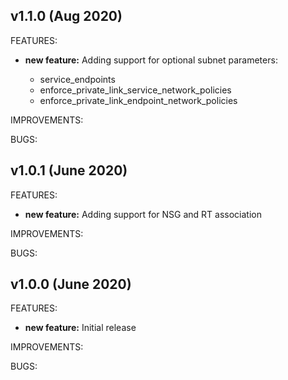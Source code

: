 ## v1.1.0 (Aug 2020)

FEATURES: 
* **new feature:**  Adding support for optional subnet parameters:

  - service_endpoints
  - enforce_private_link_service_network_policies
  - enforce_private_link_endpoint_network_policies

IMPROVEMENTS:

BUGS:

## v1.0.1 (June 2020)

FEATURES: 
* **new feature:**  Adding support for NSG and RT association

IMPROVEMENTS:

BUGS:

## v1.0.0 (June 2020)

FEATURES: 
* **new feature:**  Initial release

IMPROVEMENTS:

BUGS:

